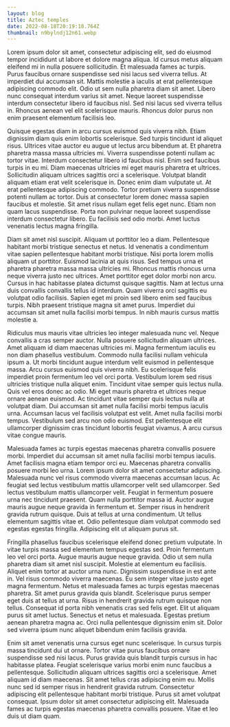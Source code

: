 ```yaml
---
layout: blog
title: Aztec temples
date: 2022-08-18T20:19:18.764Z
thumbnail: n9bylndj12n61.webp
---
```

Lorem ipsum dolor sit amet, consectetur adipiscing elit, sed do eiusmod tempor incididunt ut labore et dolore magna aliqua. Id cursus metus aliquam eleifend mi in nulla posuere sollicitudin. Et malesuada fames ac turpis. Purus faucibus ornare suspendisse sed nisi lacus sed viverra tellus. At imperdiet dui accumsan sit. Mattis molestie a iaculis at erat pellentesque adipiscing commodo elit. Odio ut sem nulla pharetra diam sit amet. Libero nunc consequat interdum varius sit amet. Neque laoreet suspendisse interdum consectetur libero id faucibus nisl. Sed nisi lacus sed viverra tellus in. Rhoncus aenean vel elit scelerisque mauris. Rhoncus dolor purus non enim praesent elementum facilisis leo.

Quisque egestas diam in arcu cursus euismod quis viverra nibh. Etiam dignissim diam quis enim lobortis scelerisque. Sed turpis tincidunt id aliquet risus. Ultrices vitae auctor eu augue ut lectus arcu bibendum at. Et pharetra pharetra massa massa ultricies mi. Viverra suspendisse potenti nullam ac tortor vitae. Interdum consectetur libero id faucibus nisl. Enim sed faucibus turpis in eu mi. Diam maecenas ultricies mi eget mauris pharetra et ultrices. Sollicitudin aliquam ultrices sagittis orci a scelerisque. Volutpat blandit aliquam etiam erat velit scelerisque in. Donec enim diam vulputate ut. At erat pellentesque adipiscing commodo. Tortor pretium viverra suspendisse potenti nullam ac tortor. Duis at consectetur lorem donec massa sapien faucibus et molestie. Sit amet risus nullam eget felis eget nunc. Etiam non quam lacus suspendisse. Porta non pulvinar neque laoreet suspendisse interdum consectetur libero. Eu facilisis sed odio morbi. Amet luctus venenatis lectus magna fringilla.

Diam sit amet nisl suscipit. Aliquam ut porttitor leo a diam. Pellentesque habitant morbi tristique senectus et netus. Id venenatis a condimentum vitae sapien pellentesque habitant morbi tristique. Nisi porta lorem mollis aliquam ut porttitor. Euismod lacinia at quis risus. Sed tempus urna et pharetra pharetra massa massa ultricies mi. Rhoncus mattis rhoncus urna neque viverra justo nec ultrices. Amet porttitor eget dolor morbi non arcu. Cursus in hac habitasse platea dictumst quisque sagittis. Nam at lectus urna duis convallis convallis tellus id interdum. Quam viverra orci sagittis eu volutpat odio facilisis. Sapien eget mi proin sed libero enim sed faucibus turpis. Nibh praesent tristique magna sit amet purus. Imperdiet dui accumsan sit amet nulla facilisi morbi tempus. In nibh mauris cursus mattis molestie a.

Ridiculus mus mauris vitae ultricies leo integer malesuada nunc vel. Neque convallis a cras semper auctor. Nulla posuere sollicitudin aliquam ultrices. Amet aliquam id diam maecenas ultricies mi. Magna fermentum iaculis eu non diam phasellus vestibulum. Commodo nulla facilisi nullam vehicula ipsum a. Ut morbi tincidunt augue interdum velit euismod in pellentesque massa. Arcu cursus euismod quis viverra nibh. Eu scelerisque felis imperdiet proin fermentum leo vel orci porta. Vestibulum lorem sed risus ultricies tristique nulla aliquet enim. Tincidunt vitae semper quis lectus nulla. Quis vel eros donec ac odio. Mi eget mauris pharetra et ultrices neque ornare aenean euismod. Ac tincidunt vitae semper quis lectus nulla at volutpat diam. Dui accumsan sit amet nulla facilisi morbi tempus iaculis urna. Accumsan lacus vel facilisis volutpat est velit. Amet nulla facilisi morbi tempus. Vestibulum sed arcu non odio euismod. Est pellentesque elit ullamcorper dignissim cras tincidunt lobortis feugiat vivamus. A arcu cursus vitae congue mauris.

Malesuada fames ac turpis egestas maecenas pharetra convallis posuere morbi. Imperdiet dui accumsan sit amet nulla facilisi morbi tempus iaculis. Amet facilisis magna etiam tempor orci eu. Maecenas pharetra convallis posuere morbi leo urna. Lorem ipsum dolor sit amet consectetur adipiscing. Malesuada nunc vel risus commodo viverra maecenas accumsan lacus. Ac feugiat sed lectus vestibulum mattis ullamcorper velit sed ullamcorper. Sed lectus vestibulum mattis ullamcorper velit. Feugiat in fermentum posuere urna nec tincidunt praesent. Quam nulla porttitor massa id. Auctor augue mauris augue neque gravida in fermentum et. Semper risus in hendrerit gravida rutrum quisque. Duis at tellus at urna condimentum. Ut tellus elementum sagittis vitae et. Odio pellentesque diam volutpat commodo sed egestas egestas fringilla. Adipiscing elit ut aliquam purus sit.

Fringilla phasellus faucibus scelerisque eleifend donec pretium vulputate. In vitae turpis massa sed elementum tempus egestas sed. Proin fermentum leo vel orci porta. Augue mauris augue neque gravida. Odio ut sem nulla pharetra diam sit amet nisl suscipit. Molestie at elementum eu facilisis. Aliquet enim tortor at auctor urna nunc. Dignissim suspendisse in est ante in. Vel risus commodo viverra maecenas. Eu sem integer vitae justo eget magna fermentum. Netus et malesuada fames ac turpis egestas maecenas pharetra. Sit amet purus gravida quis blandit. Scelerisque purus semper eget duis at tellus at urna. Risus in hendrerit gravida rutrum quisque non tellus. Consequat id porta nibh venenatis cras sed felis eget. Elit ut aliquam purus sit amet luctus. Senectus et netus et malesuada. Egestas pretium aenean pharetra magna ac. Orci nulla pellentesque dignissim enim sit. Dolor sed viverra ipsum nunc aliquet bibendum enim facilisis gravida.

Enim sit amet venenatis urna cursus eget nunc scelerisque. In cursus turpis massa tincidunt dui ut ornare. Tortor vitae purus faucibus ornare suspendisse sed nisi lacus. Purus gravida quis blandit turpis cursus in hac habitasse platea. Feugiat scelerisque varius morbi enim nunc faucibus a pellentesque. Sollicitudin aliquam ultrices sagittis orci a scelerisque. Amet aliquam id diam maecenas. Sit amet tellus cras adipiscing enim eu. Mollis nunc sed id semper risus in hendrerit gravida rutrum. Consectetur adipiscing elit pellentesque habitant morbi tristique. Purus sit amet volutpat consequat. Ipsum dolor sit amet consectetur adipiscing elit. Malesuada fames ac turpis egestas maecenas pharetra convallis posuere. Vitae et leo duis ut diam quam.